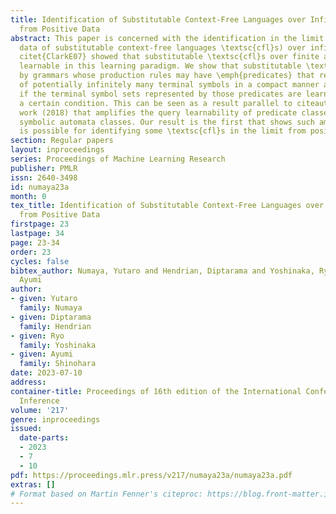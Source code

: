 ```yaml
---
title: Identification of Substitutable Context-Free Languages over Infinite Alphabets
  from Positive Data
abstract: This paper is concerned with the identification in the limit from positive
  data of substitutable context-free languages \textsc{cfl}s) over infinite alphabets.
  citet{ClarkE07} showed that substitutable \textsc{cfl}s over finite alphabets are
  learnable in this learning paradigm. We show that substitutable \textsc{cfl}s generated
  by grammars whose production rules may have \emph{predicates} that represent sets
  of potentially infinitely many terminal symbols in a compact manner are learnable
  if the terminal symbol sets represented by those predicates are learnable, under
  a certain condition. This can be seen as a result parallel to citeauthor{ArgyrosDA2018}’s
  work (2018) that amplifies the query learnability of predicate classes to that of
  symbolic automata classes. Our result is the first that shows such amplification
  is possible for identifying some \textsc{cfl}s in the limit from positive data.
section: Regular papers
layout: inproceedings
series: Proceedings of Machine Learning Research
publisher: PMLR
issn: 2640-3498
id: numaya23a
month: 0
tex_title: Identification of Substitutable Context-Free Languages over Infinite Alphabets
  from Positive Data
firstpage: 23
lastpage: 34
page: 23-34
order: 23
cycles: false
bibtex_author: Numaya, Yutaro and Hendrian, Diptarama and Yoshinaka, Ryo and Shinohara,
  Ayumi
author:
- given: Yutaro
  family: Numaya
- given: Diptarama
  family: Hendrian
- given: Ryo
  family: Yoshinaka
- given: Ayumi
  family: Shinohara
date: 2023-07-10
address:
container-title: Proceedings of 16th edition of the International Conference on Grammatical
  Inference
volume: '217'
genre: inproceedings
issued:
  date-parts:
  - 2023
  - 7
  - 10
pdf: https://proceedings.mlr.press/v217/numaya23a/numaya23a.pdf
extras: []
# Format based on Martin Fenner's citeproc: https://blog.front-matter.io/posts/citeproc-yaml-for-bibliographies/
---
```


